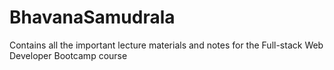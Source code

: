 # BhavanaSamudrala

 
Contains all the important lecture materials and notes for the Full-stack Web Developer Bootcamp course
